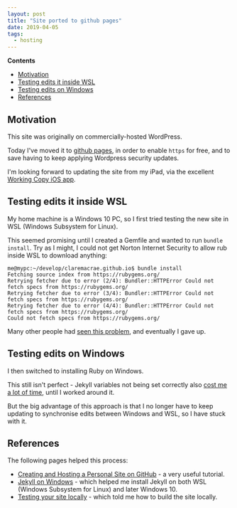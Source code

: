 ```yaml
---
layout: post
title: "Site ported to github pages"
date: 2019-04-05
tags:
  - hosting
---
```



**Contents**

<!-- vscode-markdown-toc -->
* [Motivation](#Motivation)
* [Testing edits it inside WSL](#TestingeditsitinsideWSL)
* [Testing edits on Windows](#TestingeditsonWindows)
* [References](#References)

<!-- vscode-markdown-toc-config
	numbering=false
	autoSave=true
	/vscode-markdown-toc-config -->
<!-- /vscode-markdown-toc -->

## <a name='Motivation'></a>Motivation

This site was originally on commercially-hosted WordPress.

Today I've moved it to [github pages](https://pages.github.com/), in order to enable `https` for free, and to save having to keep applying Wordpress security updates.

I'm looking forward to updating the site from my iPad, via the excellent [Working Copy iOS app](https://workingcopyapp.com/).

## <a name='TestingeditsitinsideWSL'></a>Testing edits it inside WSL

My home machine is a Windows 10 PC, so I first tried testing the new site in WSL (Windows Subsystem for Linux).

This seemed promising until I created a Gemfile and wanted to run `bundle install`. Try as I might, I could not get Norton Internet Security to allow rub inside WSL to download anything:

```commandline
me@mypc:~/develop/claremacrae.github.io$ bundle install
Fetching source index from https://rubygems.org/
Retrying fetcher due to error (2/4): Bundler::HTTPError Could not fetch specs from https://rubygems.org/
Retrying fetcher due to error (3/4): Bundler::HTTPError Could not fetch specs from https://rubygems.org/
Retrying fetcher due to error (4/4): Bundler::HTTPError Could not fetch specs from https://rubygems.org/
Could not fetch specs from https://rubygems.org/
``` 

Many other people had [seen this problem](https://www.google.co.uk/search?q=norton+firewall+blocking+ruby+in+wsl+ubuntu), and eventually I gave up.

## <a name='TestingeditsonWindows'></a>Testing edits on Windows

I then switched to installing Ruby on Windows.

This still isn't perfect - Jekyll variables not being set correctly also [cost me a lot of time](https://github.com/claremacrae/claremacrae.github.io/issues/9), until I worked around it.

But the big advantage of this approach is that I no longer have to keep updating to synchronise edits between Windows and WSL, so I have stuck with it.
 
## <a name='References'></a>References

The following pages helped this process:

* [Creating and Hosting a Personal Site on GitHub](http://jmcglone.com/guides/github-pages/) - a very useful tutorial.
* [Jekyll on Windows](https://jekyllrb.com/docs/installation/windows/) - which helped me install Jekyll on both WSL (Windows Subsystem for Linux) and later Windows 10.
* [Testing your site locally](https://kbroman.org/simple_site/pages/local_test.html) - which told me how to build the site locally.
